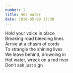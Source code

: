 ```yaml
---
number: 1
title: Hot water
date: 2016-05-09 17:30
---
```


Hold your voice in place<br>
Breaking road bleeding lines<br>
Arrive at a chasm of cords<br>
To strangle the shining lives<br>
We leave behind, drowning in<br>
Hot water, wreck on a red river<br>
Don’t ask just sign<br>